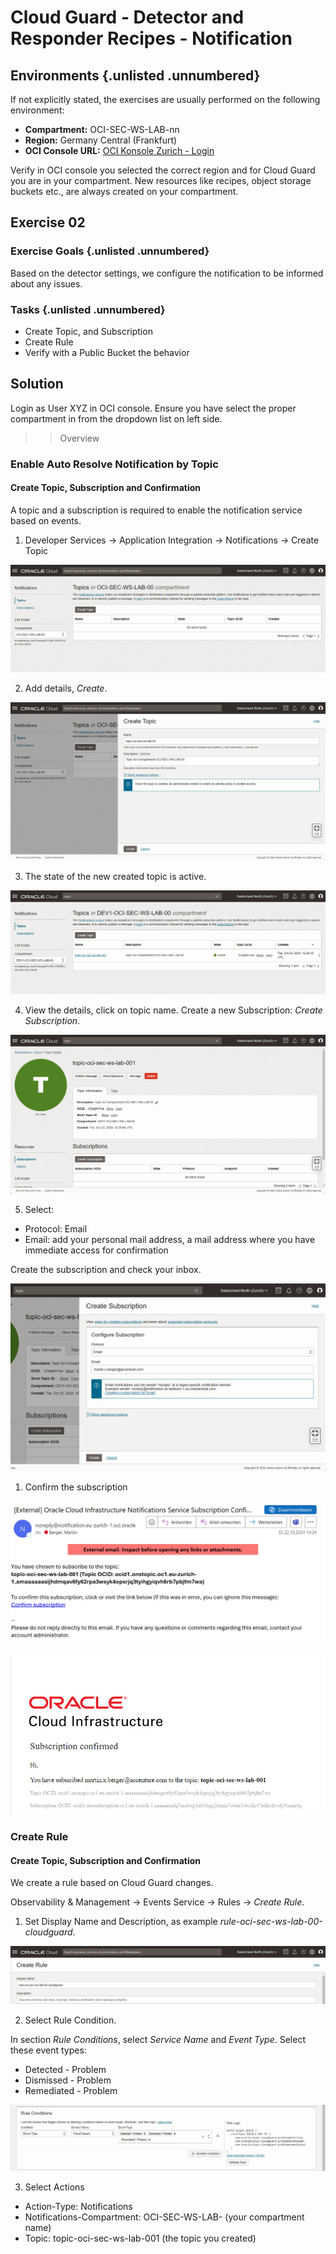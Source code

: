 <!-- markdownlint-disable MD024 -->
<!-- markdownlint-disable MD029 -->
<!-- markdownlint-disable MD033 -->

# Cloud Guard - Detector and Responder Recipes - Notification

## Environments {.unlisted .unnumbered}

If not explicitly stated, the exercises are usually performed on the following
environment:

- **Compartment:** OCI-SEC-WS-LAB-nn
- **Region:** Germany Central (Frankfurt)
- **OCI Console URL:**
  <a href="https://console.eu-frankfurt-1.oraclecloud.com" target="_blank" rel="noopener">
  OCI Konsole Zurich - Login</a>

Verify in OCI console you selected the correct region and for Cloud Guard you are
in your compartment. New resources like recipes, object storage buckets etc.,
are always created on your compartment.

## Exercise 02

### Exercise Goals {.unlisted .unnumbered}

Based on the detector settings, we configure the notification to be informed
about any issues.

### Tasks {.unlisted .unnumbered}

- Create Topic, and Subscription
- Create Rule
- Verify with a Public Bucket the behavior

## Solution

Login as User XYZ in OCI console. Ensure you have select the proper compartment
in from the dropdown list on left side.

>> Overview

### Enable Auto Resolve Notification by Topic

#### Create Topic, Subscription and Confirmation

A topic and a subscription is required to enable the notification service based
on events.

1. Developer Services -> Application Integration -> Notifications -> Create Topic

![>> step_1](images/screenshot-cloud-guard-notifications_1.jpg)

2. Add details, _Create_.

![>> step_2](images/screenshot-cloud-guard-notifications_2.jpg)

3. The state of the new created topic is active.

![>> step_3](images/screenshot-cloud-guard-notifications_3.jpg)

4. View the details, click on topic name. Create a new Subscription: _Create Subscription_.

![>> step_4](images/screenshot-cloud-guard-notifications_4.jpg)

5. Select:

- Protocol: Email
- Email: add your personal mail address, a mail address where you have immediate
  access for confirmation

Create the subscription and check your inbox.

![>> step_5](images/screenshot-cloud-guard-notifications_5.jpg)

1. Confirm the subscription

![>> step_6](images/screenshot-cloud-guard-notifications_6.jpg)

![>> step_7](images/screenshot-cloud-guard-notifications_7.jpg)

### Create Rule

#### Create Topic, Subscription and Confirmation

We create a rule based on Cloud Guard changes.

Observability & Management -> Events Service -> Rules -> _Create Rule_.

1. Set Display Name and Description, as example _rule-oci-sec-ws-lab-00-cloudguard_.

![>> step_1](images/screenshot-cloud-guard-rule_1.jpg)

2. Select Rule Condition.

In section _Rule Conditions_, select _Service Name_ and _Event Type_. Select
these event types:

- Detected - Problem
- Dismissed - Problem
- Remediated - Problem

![>> step_2](images/screenshot-cloud-guard-rule_2.jpg)

3. Select Actions

- Action-Type: Notifications
- Notifications-Compartment: OCI-SEC-WS-LAB-<nn> (your compartment name)
- Topic: topic-oci-sec-ws-lab-001 (the topic you created)

